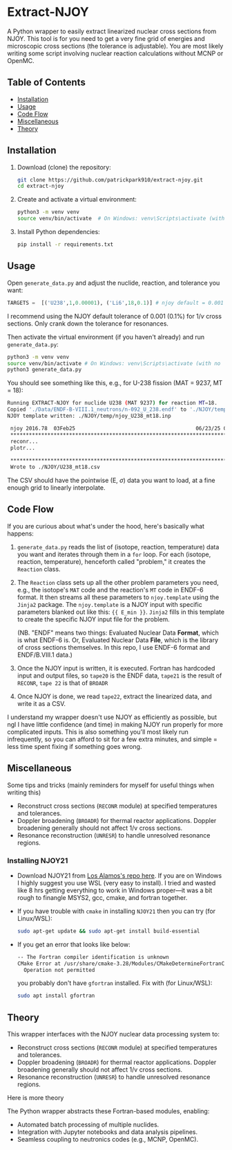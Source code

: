 # Extract-NJOY

A Python wrapper to easily extract linearized nuclear cross sections from NJOY. This tool is for you need to get a very fine grid of energies and microscopic cross sections (the tolerance is adjustable). You are most likely writing some script involving nuclear reaction calculations without MCNP or OpenMC.

## Table of Contents

- [Installation](#installation)
- [Usage](#usage)
- [Code Flow](#code-flow)
- [Miscellaneous](#miscellaneous)
- [Theory](#theory)

## Installation

1. Download (clone) the repository:
   ```bash
   git clone https://github.com/patrickpark910/extract-njoy.git
   cd extract-njoy
   ```
2. Create and activate a virtual environment:
   ```bash
   python3 -m venv venv
   source venv/bin/activate  # On Windows: venv\Scripts\activate (with no 'source' in front)
   ```
3. Install Python dependencies:
   ```bash
   pip install -r requirements.txt
   ```

## Usage

Open `generate_data.py` and adjust the nuclide, reaction, and tolerance you want:

```python
TARGETS =  [('U238',1,0.00001), ('Li6',18,0.1)] # njoy default = 0.001 (0.1%)
```

I recommend using the NJOY default tolerance of 0.001 (0.1%) for $1/v$ cross sections. Only crank down the tolerance for resonances.

Then activate the virtual environment (if you haven't already) and run `generate_data.py`:

```bash
python3 -m venv venv
source venv/bin/activate # On Windows: venv\Scripts\activate (with no 'source' in front)
python3 generate_data.py
```

You should see something like this, e.g., for U-238 fission (MAT = 9237, MT = 18):

```bash
Running EXTRACT-NJOY for nuclide U238 (MAT 9237) for reaction MT=18.
Copied './Data/ENDF-B-VIII.1_neutrons/n-092_U_238.endf' to './NJOY/temp' as 'tape20'.
NJOY template written: ./NJOY/temp/njoy_U238_mt18.inp

 njoy 2016.78  03Feb25                                       06/23/25 04:43:23
 *****************************************************************************
 reconr...                                                                0.0s
 plotr...                                                               184.6s
                                                                        187.2s
 *****************************************************************************
 Wrote to ./NJOY/U238_mt18.csv
```

The CSV should have the pointwise (E, $\sigma$) data you want to load, at a fine enough grid to linearly interpolate.

## Code Flow

If you are curious about what's under the hood, here's basically what happens:

1. `generate_data.py` reads the list of (isotope, reaction, temperature) data you want and iterates through them in a `for` loop. For each (isotope, reaction, temperature), henceforth called "problem," it creates the `Reaction` class.

2. The `Reaction` class sets up all the other problem parameters you need, e.g., the isotope's `MAT` code and the reaction's `MT` code in ENDF-6 format. It then streams all these parameters to `njoy.template` using the `Jinja2` package. The `njoy.template` is a NJOY input with specific parameters blanked out like this: `{{ E_min }}`. `Jinja2` fills in this template to create the specific NJOY input file for the problem. 

   (NB. "ENDF" means two things: Evaluated Nuclear Data **Format**, which is what ENDF-6 is. Or, Evaluated Nuclear Data **File**, which is the library of cross sections themselves. In this repo, I use ENDF-6 format and ENDF/B.VIII.1 data.)

3. Once the NJOY input is written, it is executed. Fortran has hardcoded input and output files, so `tape20` is the ENDF data, `tape21` is the result of `RECONR`, `tape 22` is that of `BROADR`

4. Once NJOY is done, we read `tape22`, extract the linearized data, and write it as a CSV.

I understand my wrapper doesn't use NJOY as efficiently as possible, but ngl I have little confidence (and time) in making NJOY run properly for more complicated inputs. This is also something you'll most likely run infrequently, so you can afford to sit for a few extra minutes, and simple = less time spent fixing if something goes wrong.

## Miscellaneous
Some tips and tricks (mainly reminders for myself for useful things when writing this)

- Reconstruct cross sections (`RECONR` module) at specified temperatures and tolerances.
- Doppler broadening (`BROADR`) for thermal reactor applications. Doppler broadening generally should not affect 1/v cross sections.
- Resonance reconstruction (`UNRESR`) to handle unresolved resonance regions.

### Installing NJOY21

- Download NJOY21 from [Los Alamos's repo here](https://github.com/njoy/NJOY21). If you are on Windows I highly suggest you use WSL (very easy to install). I tried and wasted like 8 hrs getting everything to work in Windows proper—it was a bit rough to finangle MSYS2, gcc, cmake, and fortran together.

- If you have trouble with `cmake` in installing `NJOY21` then you can try (for Linux/WSL):

  ```bash
  sudo apt-get update && sudo apt-get install build-essential
  ```

- If you get an error that looks like below:

  ```bash
  -- The Fortran compiler identification is unknown
  CMake Error at /usr/share/cmake-3.28/Modules/CMakeDetermineFortranCompiler.cmake:341 (configure_file):
    Operation not permitted
  ```

  you probably don't have `gfortran` installed. Fix with (for Linux/WSL):

  ```bash
  sudo apt install gfortran
  ```

  

## Theory

This wrapper interfaces with the NJOY nuclear data processing system to:

- Reconstruct cross sections (`RECONR` module) at specified temperatures and tolerances.
- Doppler broadening (`BROADR`) for thermal reactor applications. Doppler broadening generally should not affect 1/v cross sections.
- Resonance reconstruction (`UNRESR`) to handle unresolved resonance regions.

Here is more theory 

The Python wrapper abstracts these Fortran-based modules, enabling:

- Automated batch processing of multiple nuclides.
- Integration with Jupyter notebooks and data analysis pipelines.
- Seamless coupling to neutronics codes (e.g., MCNP, OpenMC).
